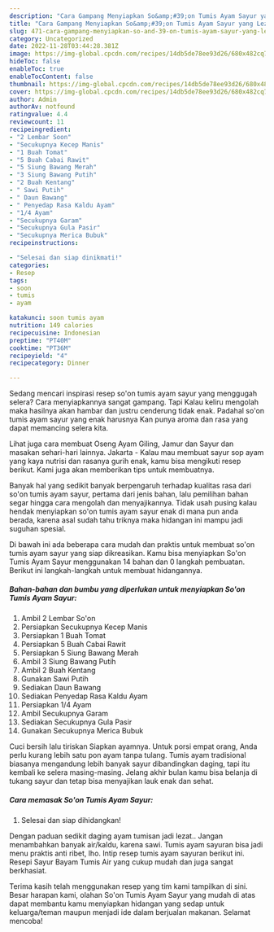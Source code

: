 ```yaml
---
description: "Cara Gampang Menyiapkan So&amp;#39;on Tumis Ayam Sayur yang Lezat Sekali"
title: "Cara Gampang Menyiapkan So&amp;#39;on Tumis Ayam Sayur yang Lezat Sekali"
slug: 471-cara-gampang-menyiapkan-so-and-39-on-tumis-ayam-sayur-yang-lezat-sekali
category: Uncategorized
date: 2022-11-28T03:44:28.381Z
image: https://img-global.cpcdn.com/recipes/14db5de78ee93d26/680x482cq70/soon-tumis-ayam-sayur-foto-resep-utama.jpg
hideToc: false
enableToc: true
enableTocContent: false
thumbnail: https://img-global.cpcdn.com/recipes/14db5de78ee93d26/680x482cq70/soon-tumis-ayam-sayur-foto-resep-utama.jpg
cover: https://img-global.cpcdn.com/recipes/14db5de78ee93d26/680x482cq70/soon-tumis-ayam-sayur-foto-resep-utama.jpg
author: Admin
authorAv: notfound
ratingvalue: 4.4
reviewcount: 11
recipeingredient:
- "2 Lembar Soon"
- "Secukupnya Kecep Manis"
- "1 Buah Tomat"
- "5 Buah Cabai Rawit"
- "5 Siung Bawang Merah"
- "3 Siung Bawang Putih"
- "2 Buah Kentang"
- " Sawi Putih"
- " Daun Bawang"
- " Penyedap Rasa Kaldu Ayam"
- "1/4 Ayam"
- "Secukupnya Garam"
- "Secukupnya Gula Pasir"
- "Secukupnya Merica Bubuk"
recipeinstructions:

- "Selesai dan siap dinikmati!"
categories:
- Resep
tags:
- soon
- tumis
- ayam

katakunci: soon tumis ayam 
nutrition: 149 calories
recipecuisine: Indonesian
preptime: "PT40M"
cooktime: "PT36M"
recipeyield: "4"
recipecategory: Dinner

---
```



Sedang mencari inspirasi resep so&#39;on tumis ayam sayur yang menggugah selera? Cara menyiapkannya sangat gampang. Tapi Kalau keliru mengolah maka hasilnya akan hambar dan justru cenderung tidak enak. Padahal so&#39;on tumis ayam sayur yang enak harusnya Kan punya aroma dan rasa yang dapat memancing selera kita.


Lihat juga cara membuat Oseng Ayam Giling, Jamur dan Sayur dan masakan sehari-hari lainnya. Jakarta - Kalau mau membuat sayur sop ayam yang kaya nutrisi dan rasanya gurih enak, kamu bisa mengikuti resep berikut. Kami juga akan memberikan tips untuk membuatnya.

Banyak hal yang sedikit banyak berpengaruh terhadap kualitas rasa dari so&#39;on tumis ayam sayur, pertama dari jenis bahan, lalu pemilihan bahan segar hingga cara mengolah dan menyajikannya. Tidak usah pusing kalau hendak menyiapkan so&#39;on tumis ayam sayur enak di mana pun anda berada, karena asal sudah tahu triknya maka hidangan ini mampu jadi suguhan spesial.


Di bawah ini ada beberapa cara mudah dan praktis untuk membuat so&#39;on tumis ayam sayur yang siap dikreasikan. Kamu bisa menyiapkan So&#39;on Tumis Ayam Sayur menggunakan 14 bahan dan 0 langkah pembuatan. Berikut ini langkah-langkah untuk membuat hidangannya.

<!--inarticleads1-->

##### Bahan-bahan dan bumbu yang diperlukan untuk menyiapkan So&#39;on Tumis Ayam Sayur:

1. Ambil 2 Lembar So&#39;on
1. Persiapkan Secukupnya Kecep Manis
1. Persiapkan 1 Buah Tomat
1. Persiapkan 5 Buah Cabai Rawit
1. Persiapkan 5 Siung Bawang Merah
1. Ambil 3 Siung Bawang Putih
1. Ambil 2 Buah Kentang
1. Gunakan  Sawi Putih
1. Sediakan  Daun Bawang
1. Sediakan  Penyedap Rasa Kaldu Ayam
1. Persiapkan 1/4 Ayam
1. Ambil Secukupnya Garam
1. Sediakan Secukupnya Gula Pasir
1. Gunakan Secukupnya Merica Bubuk


Cuci bersih lalu tiriskan Siapkan ayamnya. Untuk porsi empat orang, Anda perlu kurang lebih satu pon ayam tanpa tulang. Tumis ayam tradisional biasanya mengandung lebih banyak sayur dibandingkan daging, tapi itu kembali ke selera masing-masing. Jelang akhir bulan kamu bisa belanja di tukang sayur dan tetap bisa menyajikan lauk enak dan sehat. 

<!--inarticleads2-->

##### Cara memasak So&#39;on Tumis Ayam Sayur:


1. Selesai dan siap dihidangkan!

Dengan paduan sedikit daging ayam tumisan jadi lezat.. Jangan menambahkan banyak air/kaldu, karena sawi. Tumis ayam sayuran bisa jadi menu praktis anti ribet, lho. Intip resep tumis ayam sayuran berikut ini. Resepi Sayur Bayam Tumis Air yang cukup mudah dan juga sangat berkhasiat. 

Terima kasih telah menggunakan resep yang tim kami tampilkan di sini. Besar harapan kami, olahan So&#39;on Tumis Ayam Sayur yang mudah di atas dapat membantu kamu menyiapkan hidangan yang sedap untuk keluarga/teman maupun menjadi ide dalam berjualan makanan. Selamat mencoba!
